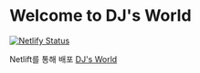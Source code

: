 # Welcome to DJ's World

[![Netlify Status](https://api.netlify.com/api/v1/badges/e8bca4c3-9e56-46e3-bb81-32f843249988/deploy-status)](https://app.netlify.com/sites/dj-world/deploys)

Netlift를 통해 배포
<a href="https://dj-world.netlify.app/">DJ's World</a>
